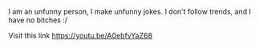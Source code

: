 I am an unfunny person, I make unfunny jokes.
I don't follow trends, and I have no bitches :/

Visit this link
https://youtu.be/A0ebfvYaZ68

<!---
PeLima9/PeLima9 is a stupid repository because its `README.md` (this file) appears on your GitHub profile.

--->
